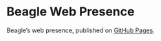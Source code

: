 # Beagle Web Presence

Beagle’s web presence, published on [GitHub Pages](https://jGleitz.github.io/Beagle/branches/measurement-api).